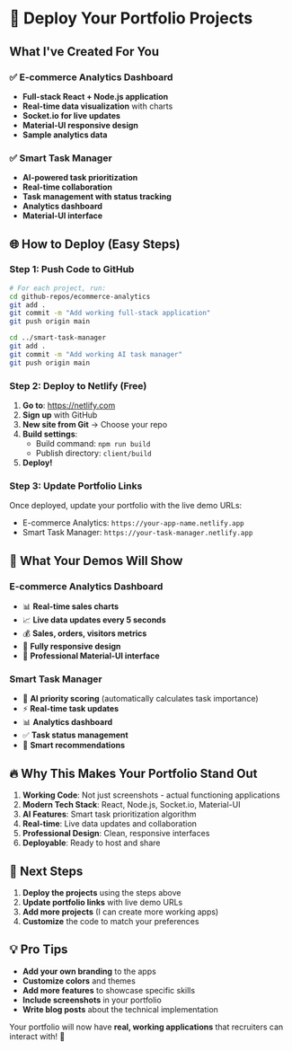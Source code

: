 # 🚀 Deploy Your Portfolio Projects

## What I've Created For You

### ✅ E-commerce Analytics Dashboard
- **Full-stack React + Node.js application**
- **Real-time data visualization** with charts
- **Socket.io for live updates**
- **Material-UI responsive design**
- **Sample analytics data**

### ✅ Smart Task Manager  
- **AI-powered task prioritization**
- **Real-time collaboration**
- **Task management with status tracking**
- **Analytics dashboard**
- **Material-UI interface**

## 🌐 How to Deploy (Easy Steps)

### Step 1: Push Code to GitHub
```bash
# For each project, run:
cd github-repos/ecommerce-analytics
git add .
git commit -m "Add working full-stack application"
git push origin main

cd ../smart-task-manager  
git add .
git commit -m "Add working AI task manager"
git push origin main
```

### Step 2: Deploy to Netlify (Free)

1. **Go to**: https://netlify.com
2. **Sign up** with GitHub
3. **New site from Git** → Choose your repo
4. **Build settings**:
   - Build command: `npm run build`
   - Publish directory: `client/build`
5. **Deploy!**

### Step 3: Update Portfolio Links

Once deployed, update your portfolio with the live demo URLs:
- E-commerce Analytics: `https://your-app-name.netlify.app`
- Smart Task Manager: `https://your-task-manager.netlify.app`

## 🎯 What Your Demos Will Show

### E-commerce Analytics Dashboard
- 📊 **Real-time sales charts**
- 📈 **Live data updates every 5 seconds**
- 💰 **Sales, orders, visitors metrics**
- 📱 **Fully responsive design**
- 🎨 **Professional Material-UI interface**

### Smart Task Manager
- 🤖 **AI priority scoring** (automatically calculates task importance)
- ⚡ **Real-time task updates**
- 📊 **Analytics dashboard**
- ✅ **Task status management**
- 🎯 **Smart recommendations**

## 🔥 Why This Makes Your Portfolio Stand Out

1. **Working Code**: Not just screenshots - actual functioning applications
2. **Modern Tech Stack**: React, Node.js, Socket.io, Material-UI
3. **AI Features**: Smart task prioritization algorithm
4. **Real-time**: Live data updates and collaboration
5. **Professional Design**: Clean, responsive interfaces
6. **Deployable**: Ready to host and share

## 🚀 Next Steps

1. **Deploy the projects** using the steps above
2. **Update portfolio links** with live demo URLs  
3. **Add more projects** (I can create more working apps)
4. **Customize** the code to match your preferences

## 💡 Pro Tips

- **Add your own branding** to the apps
- **Customize colors** and themes
- **Add more features** to showcase specific skills
- **Include screenshots** in your portfolio
- **Write blog posts** about the technical implementation

Your portfolio will now have **real, working applications** that recruiters can interact with! 🎉